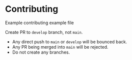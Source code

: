 # Contributing

Example contributing example file

Create PR to `develop` branch, not `main`.
- Any direct push to `main` or `develop` will be bounced back.
- Any PR being merged into `main` will be rejected.
- Do not create any branches.
